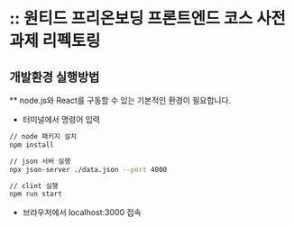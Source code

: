 # :: 원티드 프리온보딩 프론트엔드 코스 사전과제 리펙토링

## 개발환경 실행방법

\*\* node.js와 React를 구동할 수 있는 기본적인 환경이 필요합니다.

- 터미널에서 명령어 입력

```bash
// node 패키지 설치
npm install

// json 서버 실행
npx json-server ./data.json --port 4000

// clint 실행
npm run start
```

- 브라우저에서 localhost:3000 접속
